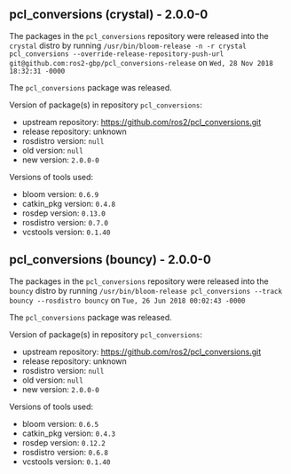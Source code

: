 ## pcl_conversions (crystal) - 2.0.0-0

The packages in the `pcl_conversions` repository were released into the `crystal` distro by running `/usr/bin/bloom-release -n -r crystal pcl_conversions --override-release-repository-push-url git@github.com:ros2-gbp/pcl_conversions-release` on `Wed, 28 Nov 2018 18:32:31 -0000`

The `pcl_conversions` package was released.

Version of package(s) in repository `pcl_conversions`:

- upstream repository: https://github.com/ros2/pcl_conversions.git
- release repository: unknown
- rosdistro version: `null`
- old version: `null`
- new version: `2.0.0-0`

Versions of tools used:

- bloom version: `0.6.9`
- catkin_pkg version: `0.4.8`
- rosdep version: `0.13.0`
- rosdistro version: `0.7.0`
- vcstools version: `0.1.40`


## pcl_conversions (bouncy) - 2.0.0-0

The packages in the `pcl_conversions` repository were released into the `bouncy` distro by running `/usr/bin/bloom-release pcl_conversions --track bouncy --rosdistro bouncy` on `Tue, 26 Jun 2018 00:02:43 -0000`

The `pcl_conversions` package was released.

Version of package(s) in repository `pcl_conversions`:

- upstream repository: https://github.com/ros2/pcl_conversions.git
- release repository: unknown
- rosdistro version: `null`
- old version: `null`
- new version: `2.0.0-0`

Versions of tools used:

- bloom version: `0.6.5`
- catkin_pkg version: `0.4.3`
- rosdep version: `0.12.2`
- rosdistro version: `0.6.8`
- vcstools version: `0.1.40`


